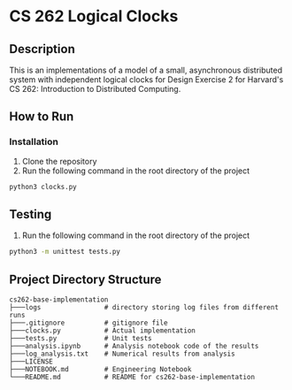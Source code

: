 # CS 262 Logical Clocks

## Description

This is an implementations of a model of a small, asynchronous distributed
system with independent logical clocks for Design Exercise 2 for Harvard's
CS 262: Introduction to Distributed Computing.

## How to Run

### Installation

1. Clone the repository
2. Run the following command in the root directory of the project
```bash
python3 clocks.py
```
## Testing

1. Run the following command in the root directory of the project
```bash
python3 -m unittest tests.py
```

## Project Directory Structure
```
cs262-base-implementation
├───logs                # directory storing log files from different runs
├───.gitignore          # gitignore file
├───clocks.py           # Actual implementation
├───tests.py            # Unit tests
├───analysis.ipynb      # Analysis notebook code of the results
├───log_analysis.txt    # Numerical results from analysis
├───LICENSE             
├───NOTEBOOK.md         # Engineering Notebook
└───README.md           # README for cs262-base-implementation
```
